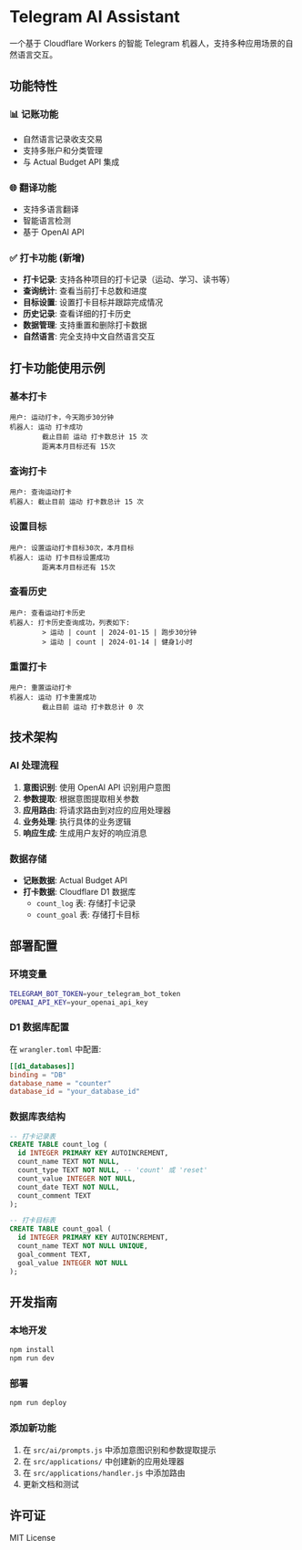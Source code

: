 # Telegram AI Assistant

一个基于 Cloudflare Workers 的智能 Telegram 机器人，支持多种应用场景的自然语言交互。

## 功能特性

### 📊 记账功能
- 自然语言记录收支交易
- 支持多账户和分类管理
- 与 Actual Budget API 集成

### 🌐 翻译功能
- 支持多语言翻译
- 智能语言检测
- 基于 OpenAI API

### ✅ 打卡功能 (新增)
- **打卡记录**: 支持各种项目的打卡记录（运动、学习、读书等）
- **查询统计**: 查看当前打卡总数和进度
- **目标设置**: 设置打卡目标并跟踪完成情况
- **历史记录**: 查看详细的打卡历史
- **数据管理**: 支持重置和删除打卡数据
- **自然语言**: 完全支持中文自然语言交互

## 打卡功能使用示例

### 基本打卡
```
用户: 运动打卡，今天跑步30分钟
机器人: 运动 打卡成功
        截止目前 运动 打卡数总计 15 次
        距离本月目标还有 15次
```

### 查询打卡
```
用户: 查询运动打卡
机器人: 截止目前 运动 打卡数总计 15 次
```

### 设置目标
```
用户: 设置运动打卡目标30次，本月目标
机器人: 运动 打卡目标设置成功
        距离本月目标还有 15次
```

### 查看历史
```
用户: 查看运动打卡历史
机器人: 打卡历史查询成功，列表如下:
        > 运动 | count | 2024-01-15 | 跑步30分钟
        > 运动 | count | 2024-01-14 | 健身1小时
```

### 重置打卡
```
用户: 重置运动打卡
机器人: 运动 打卡重置成功
        截止目前 运动 打卡数总计 0 次
```

## 技术架构

### AI 处理流程
1. **意图识别**: 使用 OpenAI API 识别用户意图
2. **参数提取**: 根据意图提取相关参数
3. **应用路由**: 将请求路由到对应的应用处理器
4. **业务处理**: 执行具体的业务逻辑
5. **响应生成**: 生成用户友好的响应消息

### 数据存储
- **记账数据**: Actual Budget API
- **打卡数据**: Cloudflare D1 数据库
  - `count_log` 表: 存储打卡记录
  - `count_goal` 表: 存储打卡目标

## 部署配置

### 环境变量
```bash
TELEGRAM_BOT_TOKEN=your_telegram_bot_token
OPENAI_API_KEY=your_openai_api_key
```

### D1 数据库配置
在 `wrangler.toml` 中配置:
```toml
[[d1_databases]]
binding = "DB"
database_name = "counter"
database_id = "your_database_id"
```

### 数据库表结构
```sql
-- 打卡记录表
CREATE TABLE count_log (
  id INTEGER PRIMARY KEY AUTOINCREMENT,
  count_name TEXT NOT NULL,
  count_type TEXT NOT NULL, -- 'count' 或 'reset'
  count_value INTEGER NOT NULL,
  count_date TEXT NOT NULL,
  count_comment TEXT
);

-- 打卡目标表
CREATE TABLE count_goal (
  id INTEGER PRIMARY KEY AUTOINCREMENT,
  count_name TEXT NOT NULL UNIQUE,
  goal_comment TEXT,
  goal_value INTEGER NOT NULL
);
```

## 开发指南

### 本地开发
```bash
npm install
npm run dev
```

### 部署
```bash
npm run deploy
```

### 添加新功能
1. 在 `src/ai/prompts.js` 中添加意图识别和参数提取提示
2. 在 `src/applications/` 中创建新的应用处理器
3. 在 `src/applications/handler.js` 中添加路由
4. 更新文档和测试

## 许可证

MIT License